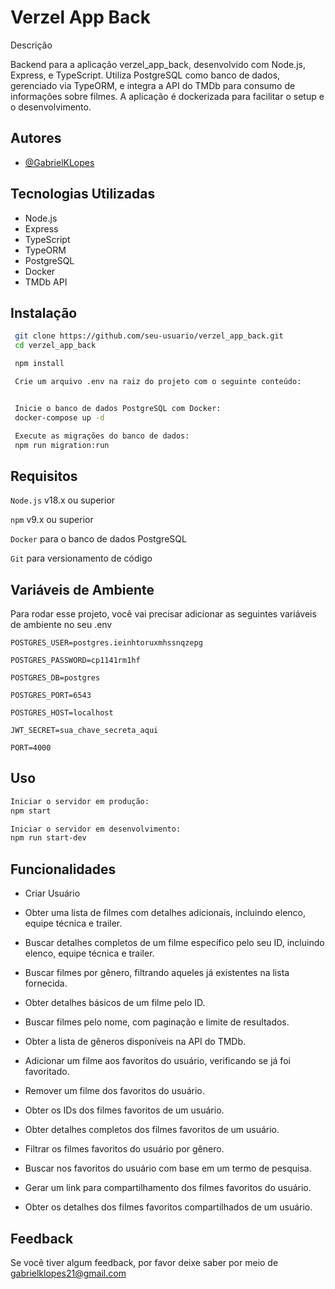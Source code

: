
# Verzel App Back

Descrição

Backend para a aplicação verzel_app_back, desenvolvido com Node.js, Express, e TypeScript. Utiliza PostgreSQL como banco de dados, gerenciado via TypeORM, e integra a API do TMDb para consumo de informações sobre filmes. A aplicação é dockerizada para facilitar o setup e o desenvolvimento.

## Autores

- [@GabrielKLopes](https://www.github.com/GabrielKLopes)


## Tecnologias Utilizadas

- Node.js
- Express
- TypeScript
- TypeORM
- PostgreSQL
- Docker
- TMDb API
## Instalação



```bash
 git clone https://github.com/seu-usuario/verzel_app_back.git
 cd verzel_app_back

 npm install

 Crie um arquivo .env na raiz do projeto com o seguinte conteúdo:


 Inicie o banco de dados PostgreSQL com Docker:
 docker-compose up -d 

 Execute as migrações do banco de dados:
 npm run migration:run
```
    
## Requisitos

`Node.js`  v18.x ou superior

`npm` v9.x ou superior

`Docker` para o banco de dados PostgreSQL

`Git` para versionamento de código
## Variáveis de Ambiente

Para rodar esse projeto, você vai precisar adicionar as seguintes variáveis de ambiente no seu .env

`POSTGRES_USER=postgres.ieinhtoruxmhssnqzepg`

`POSTGRES_PASSWORD=cp1141rm1hf`

`POSTGRES_DB=postgres`

`POSTGRES_PORT=6543`

`POSTGRES_HOST=localhost`

`JWT_SECRET=sua_chave_secreta_aqui`

`PORT=4000`


## Uso

```bash
Iniciar o servidor em produção:
npm start

Iniciar o servidor em desenvolvimento:
npm run start-dev

```
## Funcionalidades

- Criar Usuário

- Obter uma lista de filmes com detalhes adicionais, incluindo elenco, equipe técnica e trailer.

- Buscar detalhes completos de um filme específico pelo seu ID, incluindo elenco, equipe técnica e trailer.

- Buscar filmes por gênero, filtrando aqueles já existentes na lista fornecida.

- Obter detalhes básicos de um filme pelo ID.

- Buscar filmes pelo nome, com paginação e limite de resultados.

- Obter a lista de gêneros disponíveis na API do TMDb.

- Adicionar um filme aos favoritos do usuário, verificando se já foi favoritado.

- Remover um filme dos favoritos do usuário.

- Obter os IDs dos filmes favoritos de um usuário.

- Obter detalhes completos dos filmes favoritos de um usuário.

- Filtrar os filmes favoritos do usuário por gênero.

- Buscar nos favoritos do usuário com base em um termo de pesquisa.

- Gerar um link para compartilhamento dos filmes favoritos do usuário.

- Obter os detalhes dos filmes favoritos compartilhados de um usuário.



## Feedback

Se você tiver algum feedback, por favor deixe saber por meio de gabrielklopes21@gmail.com

